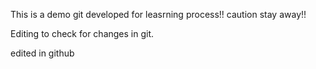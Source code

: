 This is a demo git developed for leasrning process!! caution stay away!!

Editing to check for changes in git.

edited in github

